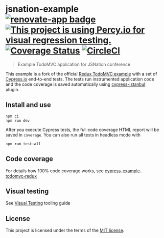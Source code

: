 # jsnation-example [![renovate-app badge][renovate-badge]][renovate-app] [![This project is using Percy.io for visual regression testing.](https://percy.io/static/images/percy-badge.svg)](https://percy.io/cypress-io/jsnation-example) [![Coverage Status](https://coveralls.io/repos/github/cypress-io/jsnation-example/badge.svg?branch=master)](https://coveralls.io/github/cypress-io/jsnation-example?branch=master) [![CircleCI](https://circleci.com/gh/cypress-io/jsnation-example.svg?style=svg)](https://circleci.com/gh/cypress-io/jsnation-example)
> Example TodoMVC application for JSNation conference

This example is a fork of the official [Redux TodoMVC example](https://github.com/reduxjs/redux/tree/master/examples/todomvc) with a set of [Cypress.io](https://www.cypress.io) end-to-end tests. The tests run instrumented application code and the code coverage is saved automatically using [cypress-istanbul](https://github.com/cypress-io/cypress-istanbul) plugin.

## Install and use

```shell
npm ci
npm run dev
```

After you execute Cypress tests, the full code coverage HTML report will be saved in `coverage`. You can also run all tests in headless mode with

```shell
npm run test:all
```

## Code coverage

For details how 100% code coverage works, see [cypress-example-todomvc-redux](https://github.com/cypress-io/cypress-example-todomvc-redux)

## Visual testing

See [Visual Testing](https://docs.cypress.io/guides/tooling/visual-testing.html) tooling guide

## License

This project is licensed under the terms of the [MIT license](/LICENSE.md).

[renovate-badge]: https://img.shields.io/badge/renovate-app-blue.svg
[renovate-app]: https://renovateapp.com/
